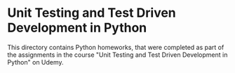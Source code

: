 # Unit Testing and Test Driven Development in Python
This directory contains Python homeworks, that were completed as part of the assignments in the course "Unit Testing and Test Driven Development in Python" on Udemy.
